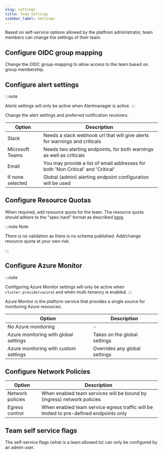```yaml
---
slug: settings
title: Team Settings
sidebar_label: Settings
---
```


Based on self-service options allowed by the platfrom administrator, team members can change the settings of their team.

## Configure OIDC group mapping

Change the OIDC group-mapping to allow access to the team based on group membership.

## Configure alert settings

:::note

Alerts settings will only be active when Alertmanager is active.
:::

Change the alert settings and preferred notification receivers.

| Option           | Description                                                                      |
| ---------------- | -------------------------------------------------------------------------------- |
| Slack            | Needs a slack webhook url that will give alerts for warnings and criticals       |
| Microsoft Teams  | Needs two alerting endpoints, for both warnings as well as criticals             |
| Email            | You may provide a list of email addresses for both 'Non Critical' and 'Critical' |
| If none selected | Global (admin) alerting endpoint configuration will be used                      |

## Configure Resource Quotas

When required, add resource quota for the team. The resource quota should adhere to the "spec.hard" format as described [here](https://kubernetes.io/docs/concepts/policy/resource-quotas/).

:::note Note

There is no validation as there is no schema published. Add/change resource quota at your own risk.

:::

## Configure Azure Monitor

:::note

Configuring Azure Monitor settings will only be active when `cluster.provider=azure`) and when multi-tenancy is enabled.
:::

Azure Monitor is the platform service that provides a single source for monitoring Azure resources.

| Option                                | Description                   |
| ------------------------------------- | ----------------------------- |
| No Azure monitoring                   | -                             |
| Azure monitoring with global settings | Takes on the global settings  |
| Azure monitoring with custom settings | Overrides any global settings |

## Configure Network Policies

| Option           | Description                                                                            |
| ---------------- | -------------------------------------------------------------------------------------- |
| Network policies | When enabled team services will be bound by (ingress) network policies                 |
| Egress control   | When enabled team service egress traffic will be limited to pre-defined endpoints only |

## Team self service flags

The self-service flags (what is a team allowed to) can only be configured by an admin user.
